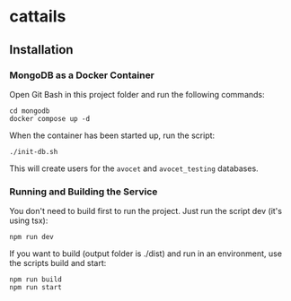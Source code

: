 # cattails

## Installation

### MongoDB as a Docker Container

Open Git Bash in this project folder and run the following commands:

```
cd mongodb
docker compose up -d
```

When the container has been started up, run the script:

```
./init-db.sh
```

This will create users for the `avocet` and `avocet_testing` databases.

### Running and Building the Service

You don't need to build first to run the project. Just run the script dev (it's using tsx):

```
npm run dev
```

If you want to build (output folder is ./dist) and run in an environment, use the scripts build and start:

```
npm run build
npm run start
```
